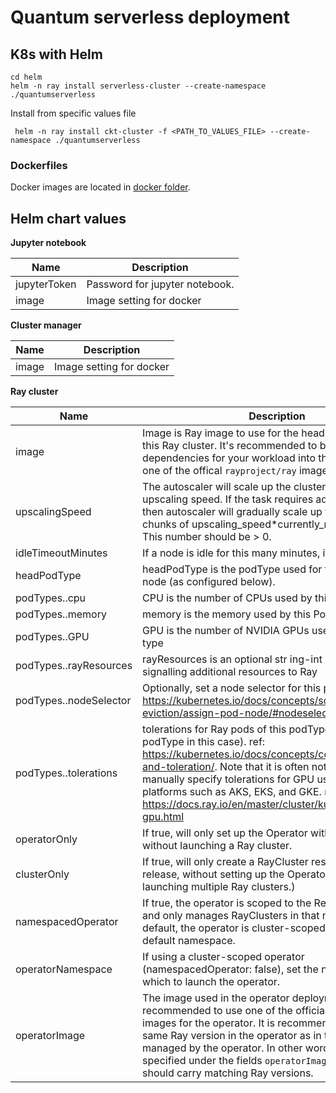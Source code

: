 Quantum serverless deployment
=============================

## K8s with Helm

```shell
cd helm
helm -n ray install serverless-cluster --create-namespace ./quantumserverless
```

Install from specific values file
```shell
 helm -n ray install ckt-cluster -f <PATH_TO_VALUES_FILE> --create-namespace ./quantumserverless 
```

### Dockerfiles

Docker images are located in [docker folder](./docker).


## Helm chart values

**Jupyter notebook**

| Name         | Description                    |
|--------------|--------------------------------|
| jupyterToken | Password for jupyter notebook. |
| image        | Image setting for docker       |

**Cluster manager**

| Name                         | Description              |
|------------------------------|--------------------------|
| image                        | Image setting for docker |

**Ray cluster**

| Name                         | Description                                                                                                                                                                                                                                                                                                                                                            |
|------------------------------|------------------------------------------------------------------------------------------------------------------------------------------------------------------------------------------------------------------------------------------------------------------------------------------------------------------------------------------------------------------------|
| image                        | Image is Ray image to use for the head and workers of this Ray cluster. It's recommended to build custom dependencies for your workload into this image, taking one of the offical `rayproject/ray` images as base.                                                                                                                                                    |
| upscalingSpeed               | The autoscaler will scale up the cluster faster with higher upscaling speed. If the task requires adding more nodes then autoscaler will gradually scale up the cluster in chunks of upscaling_speed*currently_running_nodes. This number should be > 0.                                                                                                               |
| idleTimeoutMinutes           | If a node is idle for this many minutes, it will be removed.                                                                                                                                                                                                                                                                                                           |
| headPodType                  | headPodType is the podType used for the Ray head node (as configured below).                                                                                                                                                                                                                                                                                           |
| podTypes.<NAME>.cpu          | CPU is the number of CPUs used by this pod type                                                                                                                                                                                                                                                                                                                        |
| podTypes.<NAME>.memory       | memory is the memory used by this Pod type                                                                                                                                                                                                                                                                                                                             |
| podTypes.<NAME>.GPU          | GPU is the number of NVIDIA GPUs used by this pod type                                                                                                                                                                                                                                                                                                                 |
| podTypes.<NAME>.rayResources | rayResources is an optional str ing-int mapping signalling additional resources to Ray                                                                                                                                                                                                                                                                                 |
| podTypes.<NAME>.nodeSelector | Optionally, set a node selector for this podType: https://kubernetes.io/docs/concepts/scheduling-eviction/assign-pod-node/#nodeselector                                                                                                                                                                                                                                |
| podTypes.<NAME>.tolerations  | tolerations for Ray pods of this podType (the head's podType in this case). ref: https://kubernetes.io/docs/concepts/configuration/taint-and-toleration/. Note that it is often not necessary to manually specify tolerations for GPU usage on managed platforms such as AKS, EKS, and GKE. ref: https://docs.ray.io/en/master/cluster/kubernetes-gpu.html             |
| operatorOnly                 | If true, will only set up the Operator with this release, without launching a Ray cluster.                                                                                                                                                                                                                                                                             |
| clusterOnly                  | If true, will only create a RayCluster resource with this release, without setting up the Operator.(Useful when launching multiple Ray clusters.)                                                                                                                                                                                                                      |
| namespacedOperator           | If true, the operator is scoped to the Release namespace and only manages RayClusters in that namespace. By default, the operator is cluster-scoped and runs in the default namespace.                                                                                                                                                                                 |
| operatorNamespace            | If using a cluster-scoped operator (namespacedOperator: false), set the namespace in which to launch the operator.                                                                                                                                                                                                                                                     |
| operatorImage                | The image used in the operator deployment. It is recommended to use one of the official `rayproject/ray` images for the operator. It is recommended to use the same Ray version in the operator as in the Ray clusters managed by the operator. In other words, the images specified under the fields `operatorImage` and `image` should carry matching Ray versions.  |
